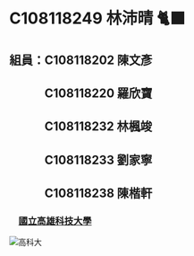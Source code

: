 # C108118249 林沛晴 🐈‍⬛

## 組員：C108118202 陳文彥
## 　　　C108118220 羅欣寶
## 　　　C108118232 林楓竣
## 　　　C108118233 劉家寧
## 　　　C108118238 陳楷軒


### 　[國立高雄科技大學](https://www.nkust.edu.tw/)
![高科大](https://www.nkust.edu.tw/var/file/0/1000/img/513/182513897.png)


<!--
**C108118249/C108118249** is a ✨ _special_ ✨ repository because its `README.md` (this file) appears on your GitHub profile.

Here are some ideas to get you started:

- 🔭 I’m currently working on ...
- 🌱 I’m currently learning ...
- 👯 I’m looking to collaborate on ...
- 🤔 I’m looking for help with ...
- 💬 Ask me about ...
- 📫 How to reach me: ...
- 😄 Pronouns: ...
- ⚡ Fun fact: ...
-->
